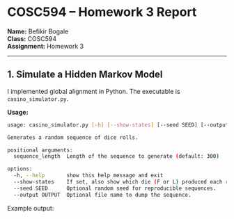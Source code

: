 # COSC594 – Homework 3 Report

**Name:** Befikir Bogale  
**Class:** COSC594  
**Assignment:** Homework 3

---

## 1. Simulate a Hidden Markov Model
I implemented global alignment in Python. The executable is `casino_simulator.py`.  

**Usage:**  
```bash
usage: casino_simulator.py [-h] [--show-states] [--seed SEED] [--output OUTPUT] [sequence_length]

Generates a random sequence of dice rolls.

positional arguments:
  sequence_length  Length of the sequence to generate (default: 300)

options:
  -h, --help       show this help message and exit
  --show-states    If set, also show which die (F or L) produced each roll.
  --seed SEED      Optional random seed for reproducible sequences.
  --output OUTPUT  Optional file name to dump the sequence.
```

Example output:
